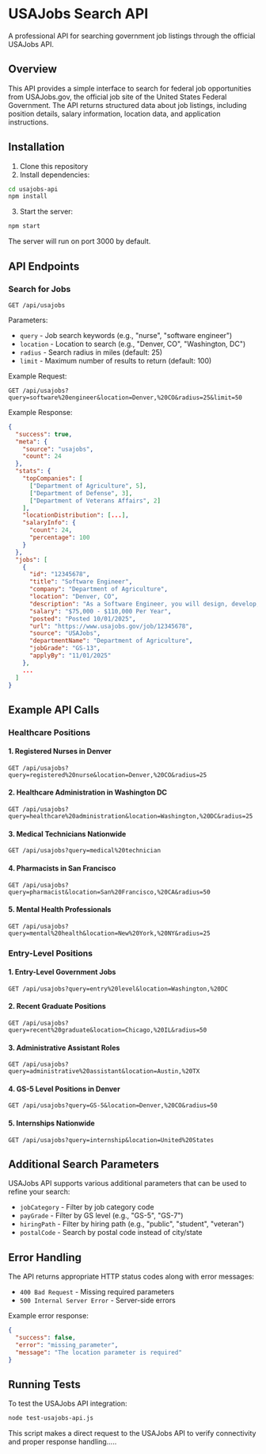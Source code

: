 # USAJobs Search API

A professional API for searching government job listings through the official USAJobs API.

## Overview

This API provides a simple interface to search for federal job opportunities from USAJobs.gov, the official job site of the United States Federal Government. The API returns structured data about job listings, including position details, salary information, location data, and application instructions.

## Installation

1. Clone this repository
2. Install dependencies:

```bash
cd usajobs-api
npm install
```

3. Start the server:

```bash
npm start
```

The server will run on port 3000 by default.

## API Endpoints

### Search for Jobs

```
GET /api/usajobs
```

Parameters:
- `query` - Job search keywords (e.g., "nurse", "software engineer")
- `location` - Location to search (e.g., "Denver, CO", "Washington, DC")
- `radius` - Search radius in miles (default: 25)
- `limit` - Maximum number of results to return (default: 100)

Example Request:
```
GET /api/usajobs?query=software%20engineer&location=Denver,%20CO&radius=25&limit=50
```

Example Response:
```json
{
  "success": true,
  "meta": {
    "source": "usajobs",
    "count": 24
  },
  "stats": {
    "topCompanies": [
      ["Department of Agriculture", 5],
      ["Department of Defense", 3],
      ["Department of Veterans Affairs", 2]
    ],
    "locationDistribution": [...],
    "salaryInfo": {
      "count": 24,
      "percentage": 100
    }
  },
  "jobs": [
    {
      "id": "12345678",
      "title": "Software Engineer",
      "company": "Department of Agriculture",
      "location": "Denver, CO",
      "description": "As a Software Engineer, you will design, develop, and maintain...",
      "salary": "$75,000 - $110,000 Per Year",
      "posted": "Posted 10/01/2025",
      "url": "https://www.usajobs.gov/job/12345678",
      "source": "USAJobs",
      "departmentName": "Department of Agriculture",
      "jobGrade": "GS-13",
      "applyBy": "11/01/2025"
    },
    ...
  ]
}
```

## Example API Calls

### Healthcare Positions

#### 1. Registered Nurses in Denver

```
GET /api/usajobs?query=registered%20nurse&location=Denver,%20CO&radius=25
```

#### 2. Healthcare Administration in Washington DC

```
GET /api/usajobs?query=healthcare%20administration&location=Washington,%20DC&radius=25
```

#### 3. Medical Technicians Nationwide

```
GET /api/usajobs?query=medical%20technician
```

#### 4. Pharmacists in San Francisco

```
GET /api/usajobs?query=pharmacist&location=San%20Francisco,%20CA&radius=50
```

#### 5. Mental Health Professionals

```
GET /api/usajobs?query=mental%20health&location=New%20York,%20NY&radius=25
```

### Entry-Level Positions

#### 1. Entry-Level Government Jobs

```
GET /api/usajobs?query=entry%20level&location=Washington,%20DC
```

#### 2. Recent Graduate Positions

```
GET /api/usajobs?query=recent%20graduate&location=Chicago,%20IL&radius=50
```

#### 3. Administrative Assistant Roles

```
GET /api/usajobs?query=administrative%20assistant&location=Austin,%20TX
```

#### 4. GS-5 Level Positions in Denver

```
GET /api/usajobs?query=GS-5&location=Denver,%20CO&radius=50
```

#### 5. Internships Nationwide

```
GET /api/usajobs?query=internship&location=United%20States
```

## Additional Search Parameters

USAJobs API supports various additional parameters that can be used to refine your search:

- `jobCategory` - Filter by job category code
- `payGrade` - Filter by GS level (e.g., "GS-5", "GS-7")
- `hiringPath` - Filter by hiring path (e.g., "public", "student", "veteran")
- `postalCode` - Search by postal code instead of city/state

## Error Handling

The API returns appropriate HTTP status codes along with error messages:

- `400 Bad Request` - Missing required parameters
- `500 Internal Server Error` - Server-side errors

Example error response:
```json
{
  "success": false,
  "error": "missing_parameter",
  "message": "The location parameter is required"
}
```

## Running Tests

To test the USAJobs API integration:

```bash
node test-usajobs-api.js
```

This script makes a direct request to the USAJobs API to verify connectivity and proper response handling.....
